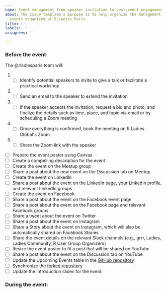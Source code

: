 ```yaml
---
name: Event management from speaker invitation to post-event engagement
about: The issue template's purpose is to help organize the management of the new
  events organized at R-Ladies Paris.
title: ''
labels: ''
assignees: ''

---
```


### Before the event:

The @rladiesparis team will:

1. -  [ ] Identify potential speakers to invite to give a talk or facilitate a practical workshop
2. -  [ ] Send an email to the speaker to extend the invitation
3. -  [ ] If the speaker accepts the invitation, request a bio and photo, and finalize the details such as time, place, and topic via email or by scheduling a Zoom meeting
4. -  [ ] Once everything is confirmed, book the meeting on R Ladies Global's Zoom
5. -  [ ] Share the Zoom link with the speaker
-  [ ] Prepare the event poster using Canvas
-  [ ] Create a compelling description for the event
-  [ ] Create the event on the Meetup group
-  [ ] Share a post about the new event on the Discussion tab on Meetup
-  [ ] Create the event on LinkedIn
-  [ ] Share a post about the event on the LinkedIn page, your LinkedIn profile, and relevant LinkedIn groups
-  [ ] Create the event on Facebook
-  [ ] Share a post about the event on the Facebook event page
-  [ ] Share a post about the event on the Facebook page and relevant Facebook groups
-  [ ] Share a tweet about the event on Twitter
-  [ ] Share a post about the event on Instagram
-  [ ] Share a Story about the event on Instagram, which will also be automatically shared on Facebook Stories
-  [ ] Share the event details on the relevant Slack channels (e.g., grrr, Ladies, Ladies Community, R User Group Organizers)
-  [ ] Resize the event poster to fit a post that will be shared on YouTube
-  [ ] Share a post about the event on the Discussion tab on YouTube
-  [ ] Update the Upcoming Events table in the [GitHub repository](https://github.com/rladiesparis/Meetups-materials)
-  [ ] Synchronize the [forked repository](https://github.com/R-Ladies-Paris/Meetups-materials)
-  [ ] Update the introduction slides for the event

### During the event:
